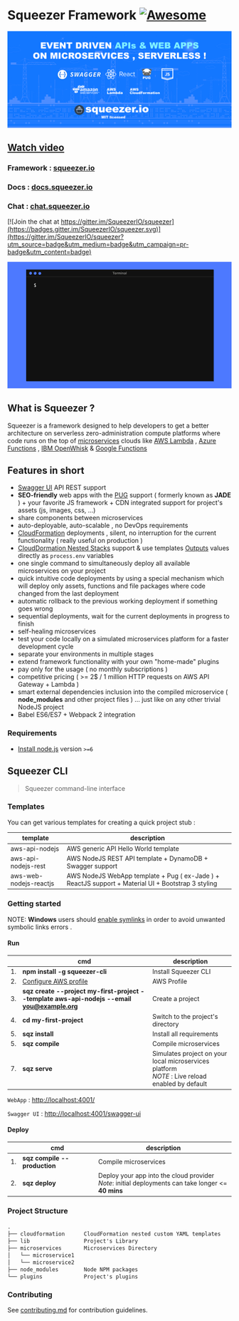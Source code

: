 # Squeezer Framework [![Awesome](https://cdn.rawgit.com/sindresorhus/awesome/d7305f38d29fed78fa85652e3a63e154dd8e8829/media/badge.svg)](https://github.com/sindresorhus/awesome)

![Squeezer Intro](docs/gitbook/images/introduction.png)

## [Watch video](https://www.youtube.com/watch?v=DfRnJOZvtJg&t=3s)

### Framework : [squeezer.io](https://squeezer.io)
### Docs : [docs.squeezer.io](https://docs.squeezer.io)
### Chat : [chat.squeezer.io](http://chat.squeezer.io)

[![Join the chat at https://gitter.im/SqueezerIO/squeezer](https://badges.gitter.im/SqueezerIO/squeezer.svg)](https://gitter.im/SqueezerIO/squeezer?utm_source=badge&utm_medium=badge&utm_campaign=pr-badge&utm_content=badge)

![Quick Getting Started](docs/gitbook/images/getting-started-tutorial-quick.gif)


## What is Squeezer ?

Squeezer is a framework designed to help  developers to get a better architecture on serverless
zero-administration compute platforms where code runs on the top of
[microservices](https://en.wikipedia.org/wiki/Microservices) clouds like
[AWS Lambda](https://aws.amazon.com/documentation/lambda/) , [Azure Functions](https://azure.microsoft.com/en-us/services/functions/) , [IBM OpenWhisk](https://developer.ibm.com/openwhisk/) & [Google Functions](https://cloud.google.com/functions/)

## Features in short

- [Swagger UI](http://swagger.io/) API REST  support
- **SEO-friendly** web apps with the [PUG](https://pugjs.org/) support ( formerly known as **JADE** ) + your favorite JS framework + CDN integrated support for project's assets (js, images, css, ...)
- share components between microservices
- auto-deployable, auto-scalable , no DevOps requirements
- [CloudFormation](https://aws.amazon.com/cloudformation/) deployments , silent, 
no interruption for the current functionality ( really useful on production )
- [CloudDormation Nested Stacks](https://aws.amazon.com/blogs/devops/use-nested-stacks-to-create-reusable-templates-and-support-role-specialization/)
  support & use templates [Outputs](http://docs.aws.amazon.com/AWSCloudFormation/latest/UserGuide/outputs-section-structure.html) values directly as `process.env` variables  
- one single command to simultaneously deploy all available microservices on your project
- quick intuitive code deployments by using a special mechanism which will deploy only assets, functions and file packages
where code changed from the last deployment
- automatic rollback to the previous working deployment if something goes wrong
- sequential deployments, wait for the current deployments in progress to finish
- self-healing microservices
- test your code locally on a simulated microservices platform for a faster development cycle
- separate your environments in multiple stages
- extend framework functionality with your own "home-made" plugins
- pay only for the usage ( no monthly subscriptions )
- competitive pricing (  >= 2$ / 1 million HTTP requests on AWS API Gateway + Lambda )
- smart external dependencies inclusion into the compiled microservice ( **node_modules** and other project files ) ... just
like on any other trivial NodeJS project
- Babel ES6/ES7 + Webpack 2 integration

### Requirements

- [Install node.js](http://nodejs.org/) version `>=6`

## Squeezer CLI

> Squeezer command-line interface

### Templates

You can get various templates for creating a quick project stub :

| template | description  |
|-----|--------------|
|aws-api-nodejs|AWS generic API Hello World template
|aws-api-nodejs-rest|AWS NodeJS REST API template + DynamoDB + Swagger support
|aws-web-nodejs-reactjs|AWS NodeJS WebApp template + Pug ( ex-Jade ) + ReactJS support + Material UI + Bootstrap 3 styling


### Getting started

NOTE: **Windows** users should [enable symlinks](http://answers.perforce.com/articles/KB/3472/?q=enabling&l=en_US&fs=Search&pn=1) in order to avoid unwanted symbolic links errors .

#### Run

|    | cmd | description  |
|----|-----|--------------|
| 1. | **npm install -g squeezer-cli**  |  Install Squeezer CLI |
| 2. | [Configure AWS profile](https://docs.squeezer.io/clouds/aws/aws_profile.html)  |  AWS Profile |
| 3. | **sqz create --project my-first-project --template aws-api-nodejs --email you@example.org**  |  Create a project |
| 4. | **cd my-first-project**  |  Switch to the project's directory |
| 5. | **sqz install**  |  Install all requirements |
| 5. | **sqz compile**  |  Compile microservices |
| 7. | **sqz serve**  |  Simulates project on your local microservices platform<br>*NOTE* : Live reload enabled by default |


`WebApp` : [http://localhost:4001/](http://localhost:4001/)

`Swagger UI` : [http://localhost:4001/swagger-ui](http://localhost:4001/swagger-ui)


#### Deploy

|    | cmd | description  |
|----|-----|--------------|
| 1. | **sqz compile --production**  |  Compile microservices |
| 2. | **sqz deploy**  | Deploy your app into the cloud provider<br>*Note*: initial deployments can take longer <= **40 mins** |


### Project Structure

```
.
├── cloudformation      CloudFormation nested custom YAML templates
├── lib                 Project's Library
├── microservices       Microservices Directory
│   └── microservice1
│   └── microservice2
├── node_modules        Node NPM packages
└── plugins             Project's plugins
```

### Contributing

See [contributing.md](CONTRIBUTING.md) for contribution guidelines.
